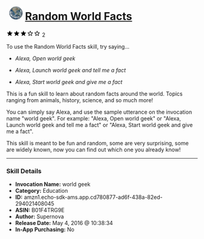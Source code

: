 # &nbsp;<img src="skill_icon" alt="Random World Facts icon" width="36"> [Random World Facts](http://alexa.amazon.com/#skills/amzn1.echo-sdk-ams.app.cd780877-ad6f-438a-82ed-294021408045)
![3 stars](../../images/ic_star_black_18dp_1x.png)![3 stars](../../images/ic_star_black_18dp_1x.png)![3 stars](../../images/ic_star_black_18dp_1x.png)![3 stars](../../images/ic_star_border_black_18dp_1x.png)![3 stars](../../images/ic_star_border_black_18dp_1x.png) 2

To use the Random World Facts skill, try saying...

* *Alexa, Open world geek*

* *Alexa, Launch world geek and tell me a fact*

* *Alexa, Start world geek and give me a fact*

This is a fun skill to learn about random facts around the world. Topics ranging from animals, history, science, and so much more!

You can simply say Alexa, and use the sample utterance on the invocation name "world geek". For example: "Alexa, Open world geek" or "Alexa, Launch world geek and tell me a fact" or "Alexa, Start world geek and give me a fact". 

This skill is meant to be fun and random, some are very surprising, some are widely known, now you can find out which one you already know!

***

### Skill Details

* **Invocation Name:** world geek
* **Category:** Education
* **ID:** amzn1.echo-sdk-ams.app.cd780877-ad6f-438a-82ed-294021408045
* **ASIN:** B01F4TRG9E
* **Author:** Supernova
* **Release Date:** May 4, 2016 @ 10:38:34
* **In-App Purchasing:** No
